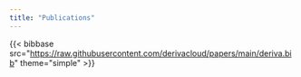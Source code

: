 ```yaml
---
title: "Publications"
---
```


{{< bibbase src="https://raw.githubusercontent.com/derivacloud/papers/main/deriva.bib" theme="simple" >}}
